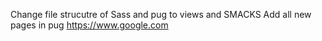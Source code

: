 Change file strucutre of Sass and pug to views and SMACKS
Add all new pages in pug
https://www.google.com
